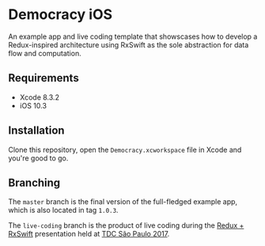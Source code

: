 # Democracy iOS

An example app and live coding template that showscases how to develop
a Redux-inspired architecture using RxSwift as the sole abstraction
for data flow and computation.

## Requirements

- Xcode 8.3.2
- iOS 10.3

## Installation

Clone this repository, open the `Democracy.xcworkspace` file in Xcode 
and you're good to go.

## Branching

The `master` branch is the final version of the full-fledged example
app, which is also located in tag `1.0.3`.

The `live-coding` branch is the product of live coding during the
[Redux + RxSwift](https://speakerdeck.com/fellipecaetano/redux-plus-rxswift) presentation 
held at [TDC São Paulo 2017](thedevelopersconference.com.br/tdc/2017/saopaulo).
